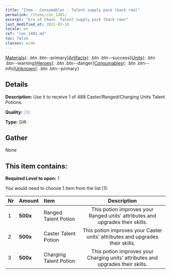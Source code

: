 ```yaml
---
title: "Item - Consumables - Talent supply pack (back row)"
permalink: /Items/con_1401/
excerpt: "Era of Chaos  Talent supply pack (back row)"
last_modified_at: 2021-03-18
locale: en
ref: "con_1401.md"
toc: false
classes: wide
---
```

 [Materials](/Items/){: .btn .btn--primary}[Artifacts](/Items/Artifacts/){: .btn .btn--success}[Units](/Items/Units/){: .btn .btn--warning}[Heroes](/Items/Heroes/){: .btn .btn--danger}[Consumables](/Items/Consumables/){: .btn .btn--info}[Unknown](/Items/Unknown/){: .btn .btn--primary}

## Details
 **Description:** Use it to receive 1 of 488 Caster/Ranged/Charging Units Talent Potions.

 **Quality:** <span style="color: #DA70D6">OK</span>

 **Type:** Gift

## Gather

  None

## This item contains:

 **Required Level to open:** 1

 You would need to choose 1 item from the list (1):

  | Nr | Amount |     Item    | Description |
  |:---|:-------|:------------|:-----------:|
  | 1 |  **500x** | Ranged Talent Potion | This potion improves your Ranged units' attributes and upgrades their skills.  | 
  | 2 |  **500x** | Caster Talent Potion | This potion improves your Caster units' attributes and upgrades their skills.  | 
  | 3 |  **500x** | Charging Talent Potion | This potion improves your Charging units' attributes and upgrades their skills.  | 
